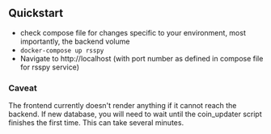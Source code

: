 ## Quickstart
- check compose file for changes specific to your environment, most importantly, the backend volume
- `docker-compose up rsspy`
- Navigate to http://localhost (with port number as defined in compose file for rsspy service)

### Caveat 
The frontend currently doesn't render anything if it cannot reach the backend.  If new database, you will need to wait until the coin_updater script finishes the first time.
This can take several minutes.